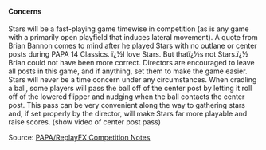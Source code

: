 #### Concerns
            
Stars will be a fast-playing game timewise in competition (as is any game with a primarily open playfield that induces lateral movement). A quote from Brian Bannon comes to mind after he played Stars with no outlane or center posts during PAPA 14 Classics. ï¿½I love Stars. But thatï¿½s not Stars.ï¿½ Brian could not have been more correct. Directors are encouraged to leave all posts in this game, and if anything, set them to make the game easier. Stars will never be a time concern under any circumstances. When cradling a ball, some players will pass the ball off of the center post by letting it roll off of the lowered flipper and nudging when the ball contacts the center post. This pass can be very convenient along the way to gathering stars and, if set properly by the director, will make Stars far more playable and raise scores. (show video of center post pass)

Source: [PAPA/ReplayFX Competition Notes](https://replayfoundation.org/papa/learning-center/director-guide/game-notes/#GameNotes)
